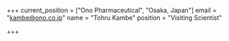 +++
current_position = ["Ono Pharmaceutical", "Osaka, Japan"]
email = "kambe@ono.co.jp"
name = "Tohru Kambe"
position = "Visiting Scientist"

+++


